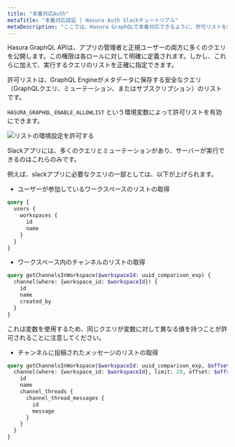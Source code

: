 ```yaml
---
title: "本番対応Auth"
metaTitle: "本番対応認証 | Hasura Auth Slackチュートリアル"
metaDescription: "ここでは、Hasura GraphQLで本番対応できるように、許可リストを設定する方法を学びます。"
---
```


Hasura GraphQL APIは、アプリの管理者と正規ユーザーの両方に多くのクエリを公開します。この権限は各ロールに対して明確に定義されます。しかし、これらに加えて、実行するクエリのリストを正確に指定できます。

許可リストは、GraphQL Engineがメタデータに保存する安全なクエリ（GraphQLクエリ、ミューテーション、またはサブスクリプション）のリストです。

`HASURA_GRAPHQL_ENABLE_ALLOWLIST` という環境変数によって許可リストを有効にできます。

![リストの環境設定を許可する](https://graphql-engine-cdn.hasura.io/learn-hasura/assets/graphql-hasura-auth/enable-allowlist-env.png)

Slackアプリには、多くのクエリとミューテーションがあり、サーバーが実行できるのはこれらのみです。

例えば、slackアプリに必要なクエリの一部としては、以下が上げられます。

- ユーザーが参加しているワークスペースのリストの取得

```graphql
query {
  users {
    workspaces {
      id
      name
    }
  }
}
```

- ワークスペース内のチャンネルのリストの取得

```graphql
query getChannelsInWorkspace($workspaceId: uuid_comparison_exp) {
  channel(where: {workspace_id: $workspaceId}) {
    id
    name
    created_by
  }
}
```

これは変数を使用するため、同じクエリが変数に対して異なる値を持つことが許可されることに注意してください。

- チャンネルに投稿されたメッセージのリストの取得

```graphql
query getChannelsInWorkspace($workspaceId: uuid_comparison_exp, $offset: Int!) {
  channel(where: {workspace_id: $workspaceId}, limit: 20, offset: $offset) {
    id
    name
    channel_threads {
      channel_thread_messages {
        id
        message
      }
    }
  }
}
```

